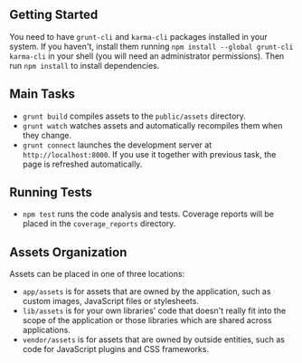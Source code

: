 ## Getting Started
You need to have `grunt-cli` and `karma-cli` packages installed in your system. If you haven't, install them running `npm install --global grunt-cli karma-cli` in your shell (you will need an administrator permissions). Then run `npm install` to install dependencies.

## Main Tasks
  - `grunt build` compiles assets to the `public/assets` directory.
  - `grunt watch` watches assets and automatically recompiles them when they change.
  - `grunt connect` launches the development server at `http://localhost:8000`. If you use it together with previous task, the page is refreshed automatically.

## Running Tests
  - `npm test` runs the code analysis and tests. Coverage reports will be placed in the `coverage_reports` directory.

## Assets Organization
Assets can be placed in one of three locations:
  - `app/assets` is for assets that are owned by the application, such as custom images, JavaScript files or stylesheets.
  - `lib/assets` is for your own libraries' code that doesn't really fit into the scope of the application or those libraries which are shared across applications.
  - `vendor/assets` is for assets that are owned by outside entities, such as code for JavaScript plugins and CSS frameworks.

